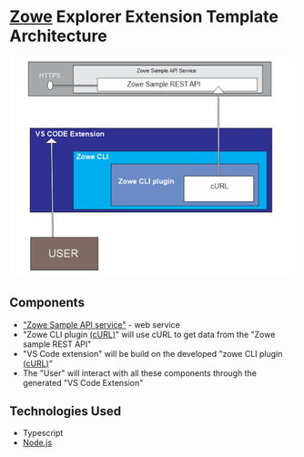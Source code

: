 
# [Zowe](https://www.zowe.org/) Explorer Extension Template Architecture

![alt text](Architecture.png)

## Components

  * ["Zowe Sample API service"](https://github.com/zowe/sample-spring-boot-api-service/blob/master/zowe-rest-api-sample-spring/README.md)  - web service
  * "Zowe CLI plugin [(cURL)](https://curl.se/)" will use cURL to get data from the "Zowe sample REST API"
  * "VS Code extension" will be build on the developed "zowe CLI plugin [(cURL)](https://curl.se/)"
  * The "User" will interact with all these components through the generated "VS Code Extension"

## Technologies Used

* Typescript
* [Node.js](https://nodejs.org)
